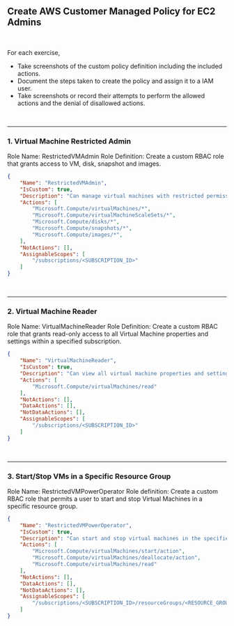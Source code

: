 ## Create AWS Customer Managed Policy for EC2 Admins

<br>


For each exercise,
- Take screenshots of the custom policy definition including the included actions.
- Document the steps taken to create the policy and assign it to a IAM user.
- Take screenshots or record their attempts to perform the allowed actions and the denial of disallowed actions.

<br>

---
### 1. Virtual Machine Restricted Admin
Role Name: RestrictedVMAdmin
Role Definition: Create a custom RBAC role that grants access to VM, disk, snapshot and images.

```JSON
{
    "Name": "RestrictedVMAdmin",
    "IsCustom": true,
    "Description": "Can manage virtual machines with restricted permissions.",
    "Actions": [
        "Microsoft.Compute/virtualMachines/*",
        "Microsoft.Compute/virtualMachineScaleSets/*",
        "Microsoft.Compute/disks/*",
        "Microsoft.Compute/snapshots/*",
        "Microsoft.Compute/images/*",
    ],
    "NotActions": [],
    "AssignableScopes": [
        "/subscriptions/<SUBSCRIPTION_ID>"
    ]
}

```
<br>

---
### 2. Virtual Machine Reader
Role Name: VirtualMachineReader
Role Definition: Create a custom RBAC role that grants read-only access to all Virtual Machine properties and settings within a specified subscription.

```JSON
{
    "Name": "VirtualMachineReader",
    "IsCustom": true,
    "Description": "Can view all virtual machine properties and settings but cannot make changes.",
    "Actions": [
        "Microsoft.Compute/virtualMachines/read"
    ],
    "NotActions": [],
    "DataActions": [],
    "NotDataActions": [],
    "AssignableScopes": [
        "/subscriptions/<SUBSCRIPTION_ID>"
    ]
}
```

<br>

---
### 3. Start/Stop VMs in a Specific Resource Group
Role Name: RestrictedVMPowerOperator
Role definition: Create a custom RBAC role that permits a user to start and stop Virtual Machines in a specific resource group.

```JSON
{
    "Name": "RestrictedVMPowerOperator",
    "IsCustom": true,
    "Description": "Can start and stop virtual machines in the specified resource group.",
    "Actions": [
        "Microsoft.Compute/virtualMachines/start/action",
        "Microsoft.Compute/virtualMachines/deallocate/action",
        "Microsoft.Compute/virtualMachines/read"
    ],
    "NotActions": [],
    "DataActions": [],
    "NotDataActions": [],
    "AssignableScopes": [
        "/subscriptions/<SUBSCRIPTION_ID>/resourceGroups/<RESOURCE_GROUP_NAME>"
    ]
}
```
